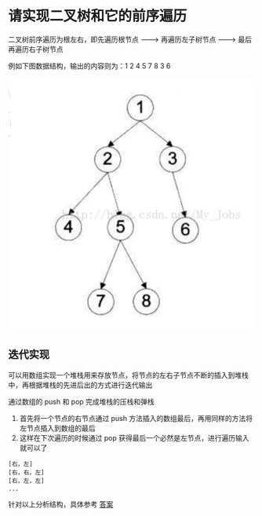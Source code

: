 # 请实现二叉树和它的前序遍历

二叉树前序遍历为根左右，即先遍历根节点 ---> 再遍历左子树节点 ---> 最后再遍历右子树节点

例如下图数据结构，输出的内容则为：1 2 4 5 7 8 3 6

![二叉树](../../资料/二叉树.png)

## 迭代实现

可以用数组实现一个堆栈用来存放节点，将节点的左右子节点不断的插入到堆栈中，再根据堆栈的先进后出的方式进行迭代输出

通过数组的 push 和 pop 完成堆栈的压栈和弹栈
1. 首先将一个节点的右节点通过 push 方法插入的数组最后，再用同样的方法将左节点插入到数组的最后
2. 这样在下次遍历的时候通过 pop 获得最后一个必然是左节点，进行遍历输入就可以了

```
[右，左]
[右，右，左]
[右，左，左]
...
```

针对以上分析结构，具体参考 [答案](./index.js)
